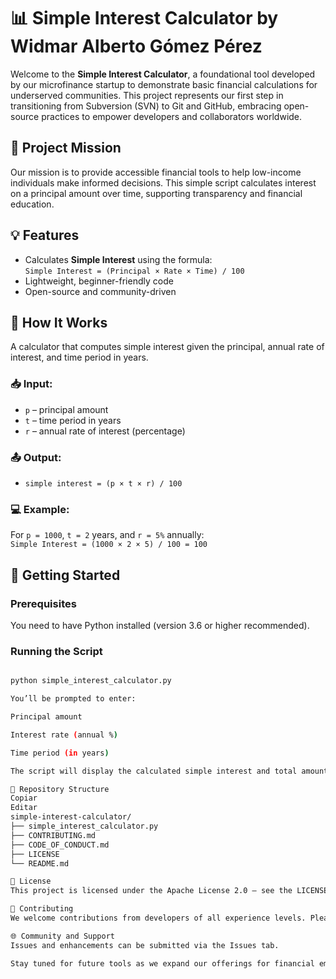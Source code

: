 # 📊 Simple Interest Calculator by Widmar Alberto Gómez Pérez

Welcome to the **Simple Interest Calculator**, a foundational tool developed by our microfinance startup to demonstrate basic financial calculations for underserved communities. This project represents our first step in transitioning from Subversion (SVN) to Git and GitHub, embracing open-source practices to empower developers and collaborators worldwide.

## 🌟 Project Mission

Our mission is to provide accessible financial tools to help low-income individuals make informed decisions. This simple script calculates interest on a principal amount over time, supporting transparency and financial education.

## 💡 Features

- Calculates **Simple Interest** using the formula:  
  `Simple Interest = (Principal × Rate × Time) / 100`
- Lightweight, beginner-friendly code
- Open-source and community-driven

## 🧮 How It Works

A calculator that computes simple interest given the principal, annual rate of interest, and time period in years.

### 📥 Input:
- `p` – principal amount  
- `t` – time period in years  
- `r` – annual rate of interest (percentage)

### 📤 Output:
- `simple interest = (p × t × r) / 100`

### 💻 Example:
For `p = 1000`, `t = 2` years, and `r = 5%` annually:  
`Simple Interest = (1000 × 2 × 5) / 100 = 100`

## 🚀 Getting Started

### Prerequisites

You need to have Python installed (version 3.6 or higher recommended).

### Running the Script

```bash

python simple_interest_calculator.py

You’ll be prompted to enter:

Principal amount

Interest rate (annual %)

Time period (in years)

The script will display the calculated simple interest and total amount.

📂 Repository Structure
Copiar
Editar
simple-interest-calculator/
├── simple_interest_calculator.py
├── CONTRIBUTING.md
├── CODE_OF_CONDUCT.md
├── LICENSE
└── README.md

📜 License
This project is licensed under the Apache License 2.0 – see the LICENSE file for details.

🙌 Contributing
We welcome contributions from developers of all experience levels. Please read our CONTRIBUTING.md and CODE_OF_CONDUCT.md before getting started.

🌐 Community and Support
Issues and enhancements can be submitted via the Issues tab.

Stay tuned for future tools as we expand our offerings for financial empowerment.
